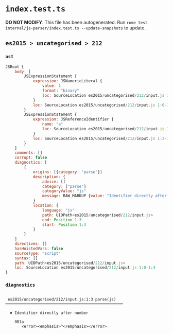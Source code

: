 # `index.test.ts`

**DO NOT MODIFY**. This file has been autogenerated. Run `rome test internal/js-parser/index.test.ts --update-snapshots` to update.

## `es2015 > uncategorised > 212`

### `ast`

```javascript
JSRoot {
	body: [
		JSExpressionStatement {
			expression: JSNumericLiteral {
				value: 1
				format: "binary"
				loc: SourceLocation es2015/uncategorised/212/input.js 1:0-1:3
			}
			loc: SourceLocation es2015/uncategorised/212/input.js 1:0-1:3
		}
		JSExpressionStatement {
			expression: JSReferenceIdentifier {
				name: "a"
				loc: SourceLocation es2015/uncategorised/212/input.js 1:3-1:4 (a)
			}
			loc: SourceLocation es2015/uncategorised/212/input.js 1:3-1:4
		}
	]
	comments: []
	corrupt: false
	diagnostics: [
		{
			origins: [{category: "parse"}]
			description: {
				advice: []
				category: ["parse"]
				categoryValue: "js"
				message: RAW_MARKUP {value: "Identifier directly after number"}
			}
			location: {
				language: "js"
				path: UIDPath<es2015/uncategorised/212/input.js>
				end: Position 1:3
				start: Position 1:3
			}
		}
	]
	directives: []
	hasHoistedVars: false
	sourceType: "script"
	syntax: []
	path: UIDPath<es2015/uncategorised/212/input.js>
	loc: SourceLocation es2015/uncategorised/212/input.js 1:0-1:4
}
```

### `diagnostics`

```

 es2015/uncategorised/212/input.js:1:3 parse(js) ━━━━━━━━━━━━━━━━━━━━━━━━━━━━━━━━━━━━━━━━━━━━━━━━━━━

  ✖ Identifier directly after number

    0B1a
       <error><emphasis>^</emphasis></error>


```
